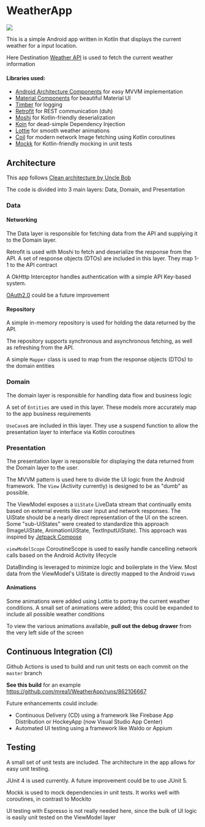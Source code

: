 # WeatherApp
![](https://github.com/mrea1/WeatherApp/workflows/Android%20CI/badge.svg)

This is a simple Android app written in Kotlin that displays the current weather for a input location.

Here Destination [Weather API](https://developer.here.com/documentation/destination-weather/dev_guide/topics/resource-report.html) is used to fetch the current weather information

#### Libraries used:
  - [Android Architecture Components](https://developer.android.com/topic/libraries/architecture) for easy MVVM implementation
  - [Material Components](https://github.com/material-components/material-components-android) for beautiful Material UI
  - [Timber](https://github.com/JakeWharton/timber) for logging
  - [Retrofit](https://github.com/square/retrofit) for REST communication (duh)
  - [Moshi](https://github.com/square/moshi) for Kotlin-friendly deserialization
  - [Koin](https://github.com/InsertKoinIO/koin) for dead-simple Dependency Injection
  - [Lottie](https://github.com/airbnb/lottie-android) for smooth weather animations
  - [Coil](https://github.com/airbnb/lottie-android) for modern network Image fetching using Kotlin coroutines
  - [Mockk](https://github.com/mockk/mockk) for Kotlin-friendly mocking in unit tests

## Architecture
This app follows [Clean architecture by Uncle Bob](https://blog.cleancoder.com/uncle-bob/2012/08/13/the-clean-architecture.html)

The code is divided into 3 main layers: Data, Domain, and Presentation 

### Data

#### Networking
The Data layer is responsible for fetching data from the API and supplying it to the Domain layer.

Retrofit is used with Moshi to fetch and deserialize the response from the API. A set of response objects (DTOs) are included in this layer. They map 1-1 to the API contract

A OkHttp Interceptor handles authentication with a simple API Key-based system. 

[OAuth2.0](https://developer.here.com/documentation/authentication/dev_guide/topics/token.html) could be a future improvement

#### Repository
A simple in-memory repository is used for holding the data returned by the API.

The repository supports synchronous and asynchronous fetching, as well as refreshing from the API.

A simple `Mapper` class is used to map from the response objects (DTOs) to the domain entities

### Domain

The domain layer is responsible for handling data flow and business logic

A set of `Entities` are used in this layer. These models more accurately map to the app business requirements

`UseCase`s are included in this layer. They use a suspend function to allow the presentation layer to interface via Kotlin coroutines


### Presentation

The presentation layer is responsible for displaying the data returned from the Domain layer to the user.

The MVVM pattern is used here to divide the UI logic from the Android framework. The `View` (Activity currently) is designed to be as "dumb" as possible.

The ViewModel exposes a `UiState` LiveData stream that continually emits based on external events like user input and network responses. The UiState should be a nearly direct representation of the UI on the screen. Some "sub-UiStates" were created to standardize this approach (ImageUiState, AnimationUiState, TextInputUiState). This approach was inspired by [Jetpack Compose](https://developer.android.com/jetpack/compose)

`viewModelScope` CoroutineScope is used to easily handle cancelling network calls based on the Android Activity lifecycle

DataBinding is leveraged to minimize logic and boilerplate in the View. Most data from the ViewModel's UiState is directly mapped to the Android `View`s

#### Animations 
Some animations were added using Lottie to portray the current weather conditions. A small set of animations were added; this could be expanded to include all possible weather conditions

To view the various animations available, **pull out the debug drawer** from the very left side of the screen


## Continuous Integration (CI)
Github Actions is used to build and run unit tests on each commit on the `master` branch

**See this build** for an example
https://github.com/mrea1/WeatherApp/runs/862106667

Future enhancements could include:
  - Continuous Delivery (CD) using a framework like Firebase App Distribution or HockeyApp (now Visual Studio App Center)
  - Automated UI testing using a framework like Waldo or Appium

## Testing
A small set of unit tests are included. The architecture in the app allows for easy unit testing.

JUnit 4 is used currently. A future improvement could be to use JUnit 5.

Mockk is used to mock dependencies in unit tests. It works well with coroutines, in contrast to Mockito

UI testing with Espresso is not really needed here, since the bulk of UI logic is easily unit tested on the ViewModel layer

